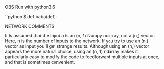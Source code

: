 OBS Run with python3.6 

``python
 $ def baba(def):


NETWORK COMMENTS

It is assumed that the input a is an (n, 1) Numpy ndarray, not a (n,) vector. Here, n is the number of inputs to the network. If you try to use an (n,) vector as input you'll get strange results. Although using an (n,) vector appears the more natural choice, using an (n, 1) ndarray makes it particularly easy to modify the code to feedforward multiple inputs at once, and that is sometimes convenient.


